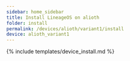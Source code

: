```yaml
---
sidebar: home_sidebar
title: Install LineageOS on alioth
folder: install
permalink: /devices/alioth/variant1/install
device: alioth_variant1
---
```

{% include templates/device_install.md %}
